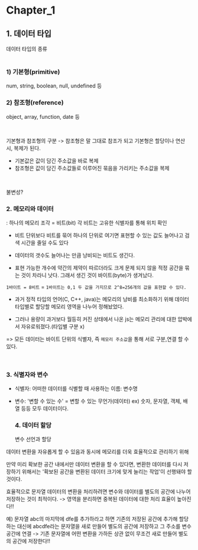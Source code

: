 # Chapter_1

## 1. 데이터 타입

데이터 타입의 종류
<br /> <br />

### 1) 기본형(primitive)

num, string, boolean, null, undefined 등

### 2) 참조형(reference)

object, array, function, date 등

<br />

기본형과 참조형의 구분
-> 참조형은 말 그대로 참조가 되고 기본형은 할당이나 연산 시, 복제가 된다.

- 기본값은 값이 담긴 주소값을 바로 복제
- 참조형은 값이 담긴 주소값들로 이루어진 묶음을 가리키는 주소값을 복제

<br />

불변성?

### 2. 메모리와 데이터

: 하나의 메모리 조각 = 비트(bit)
각 비트는 고유한 식별자를 통해 위치 확인

- 비트 단위보다 비트를 묶어 하나의 단위로 여기면 표현할 수 있는 값도 늘어나고 검색 시간을 줄일 수도 있다

- 데이터의 갯수도 늘어나는 만큼 낭비되는 비트도 생긴다.

- 표현 가능한 개수에 약간의 제약이 따르더라도 크게 문제 되지 않을 적정 공간을 묶는 것이 차라니 낫다.
  그래서 생긴 것이 바이트(byte)가 생겨났다.

`1바이트 = 8비트`
= `1바이트는 0,1 두 값을 가지므로 2^8=256개의 값을 표현할 수 있다.`

- 과거 정적 타입의 언어(C, C++, java)는 메모리의 낭비를 최소화하기 위해 데이터 타입별로 할당할 메모리 영역을 나누어 정해놨었다.

- 그러나 용량이 과거보다 월등히 커진 상태에서 나온 js는 메모리 관리에 대한 압박에서 자유로워졌다.(타입별 구분 x)

=> 모든 데이터는 바이트 단위의 식별자, 즉 `메모리 주소값`을 통해 서로 구분,연결 할 수 있다.

<br />

### 3. 식별자와 변수

- 식별자: 어떠한 데이터를 식별할 때 사용하는 이름: 변수명
- 변수: '변할 수 있는 수' = 변할 수 있는 무언가(데이터)
  ex) 숫자, 문자열, 객체, 배열 등등 모두 데이터이다.

  ### 4. 데이터 할당

  변수 선언과 할당

데이터 변환을 자유롭게 할 수 있음과 동시에 메모리를 더욱 효율적으로 관리하기 위해

만약 미리 확보한 공간 내에서만 데이터 변환을 할 수 있다면, 변환한 데이터를 다시 저장하기 위해서는 '확보된 공간을 변환된 데이터 크기에 맞게 늘리는 작업'이 선행돼야 할 것이다.

효율적으로 문자열 데이터의 변환을 처리하려면 변수와 데이터를 별도의 공간에 나누어 저장하는 것이 최적이다. -> 영역을 분리하면 중복된 데이터에 대한 처리 효율이 높아진다!!

예) 문자열 abc의 마지막에 dfe를 추가하라고 하면 기존의 저장된 공간에 추가해 할당하는 대신에 abcdfe라는 문자열을 새로 만들어 별도의 공간에 저장하고 그 주소를 변수 공간에 연결
-> 기존 문자열에 어떤 변환을 가하든 상관 없이 무조건 새로 만들어 별도의 공간에 저장한다!!

